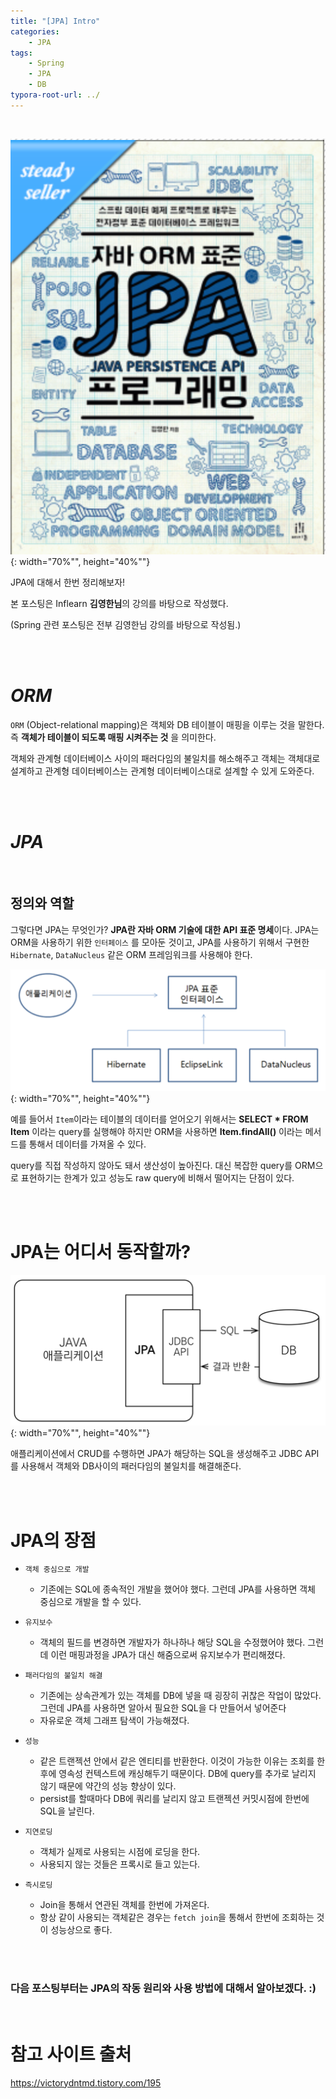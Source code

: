 ```yaml
---
title: "[JPA] Intro"
categories: 
    - JPA
tags:
    - Spring
    - JPA
    - DB
typora-root-url: ../
---
```


<br>



![img2](/assets/images/24_2.png){: width="70%"", height="40%""}



JPA에 대해서 한번 정리해보자!

본 포스팅은 Inflearn **김영한님**의 강의를 바탕으로 작성했다. 

(Spring 관련 포스팅은 전부 김영한님 강의를 바탕으로 작성됨.)

<br>

<br>





# *ORM*

`ORM` (Object-relational mapping)은 객체와 DB 테이블이 매핑을 이루는 것을 말한다. 즉 **객체가 테이블이 되도록 매핑 시켜주는 것** 을 의미한다.

객체와 관계형 데이터베이스 사이의 패러다임의 불일치를 해소해주고 객체는 객체대로 설계하고 관계형 데이터베이스는 관계형 데이터베이스대로 설계할 수 있게 도와준다.

<br>

<br>



# *JPA*

<br>



## 정의와 역할

그렇다면 JPA는 무엇인가? **JPA란 자바 ORM 기술에 대한 API 표준 명세**이다. JPA는 ORM을 사용하기 위한 `인터페이스` 를 모아둔 것이고, JPA를 사용하기 위해서 구현한 `Hibernate`, `DataNucleus` 같은 ORM 프레임워크를 사용해야 한다.



![img1](/assets/images/24_1.png){: width="70%"", height="40%""}

예를 들어서 `Item`이라는 테이블의 데이터를 얻어오기 위해서는 **SELECT * FROM Item** 이라는 query를 실행해야 하지만 ORM을 사용하면 **Item.findAll()** 이라는 메서드를 통해서 데이터를 가져올 수 있다. 

query를 직접 작성하지 않아도 돼서 생산성이 높아진다. 대신 복잡한 query를 ORM으로 표현하기는 한계가 있고 성능도 raw query에 비해서 떨어지는 단점이 있다.

<br>
<br>



# JPA는 어디서 동작할까?

![img3](/assets/images/24_3.png){: width="70%"", height="40%""}

애플리케이션에서 CRUD를 수행하면 JPA가 해당하는 SQL을 생성해주고 JDBC API를 사용해서 객체와 DB사이의 패러다임의 불일치를 해결해준다.

<br><br>



# JPA의 장점

* `객체 중심으로 개발`
  * 기존에는 SQL에 종속적인 개발을 했어야 했다. 그런데 JPA를 사용하면 객체 중심으로 개발을 할 수 있다.

* `유지보수`
  * 객체의 필드를 변경하면 개발자가 하나하나 해당 SQL을 수정했어야 했다. 그런데 이런 매핑과정을 JPA가 대신 해줌으로써 유지보수가 편리해졌다.

* `패러다임의 불일치 해결`
  * 기존에는 상속관계가 있는 객체를 DB에 넣을 때 굉장히 귀찮은 작업이 많았다. 그런데 JPA를 사용하면 알아서 필요한 SQL을 다 만들어서 넣어준다
  * 자유로운 객체 그래프 탐색이 가능해졌다.
* `성능`
  * 같은 트랜젝션 안에서 같은 엔티티를 반환한다. 이것이 가능한 이유는 조회를 한 후에 영속성 컨텍스트에 캐싱해두기 때문이다. DB에 query를 추가로 날리지 않기 때문에 약간의 성능 향상이 있다.
  * persist를 할때마다 DB에 쿼리를 날리지 않고 트랜젝션 커밋시점에 한번에 SQL을 날린다.
* `지연로딩`
  * 객체가 실제로 사용되는 시점에 로딩을 한다.
  * 사용되지 않는 것들은 프록시로 들고 있는다.
* `즉시로딩`
  * Join을 통해서 연관된 객체를 한번에 가져온다.
  * 항상 같이 사용되는 객체같은 경우는 `fetch join`을 통해서 한번에 조회하는 것이 성능상으로 좋다.

<br><br>



### 다음 포스팅부터는 JPA의 작동 원리와 사용 방법에 대해서 알아보겠다. :)

<br>







# 참고 사이트 출처

https://victorydntmd.tistory.com/195


